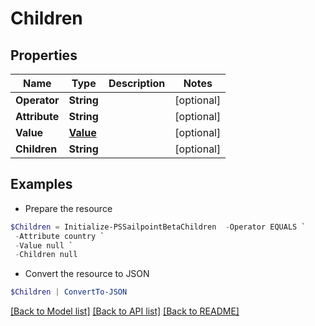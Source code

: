 # Children
## Properties

Name | Type | Description | Notes
------------ | ------------- | ------------- | -------------
**Operator** | **String** |  | [optional] 
**Attribute** | **String** |  | [optional] 
**Value** | [**Value**](Value.md) |  | [optional] 
**Children** | **String** |  | [optional] 

## Examples

- Prepare the resource
```powershell
$Children = Initialize-PSSailpointBetaChildren  -Operator EQUALS `
 -Attribute country `
 -Value null `
 -Children null
```

- Convert the resource to JSON
```powershell
$Children | ConvertTo-JSON
```

[[Back to Model list]](../README.md#documentation-for-models) [[Back to API list]](../README.md#documentation-for-api-endpoints) [[Back to README]](../README.md)

